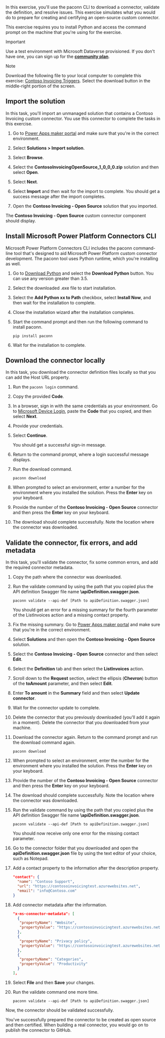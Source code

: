 In this exercise, you'll use the paconn CLI to download a connector, validate the definition, and resolve issues. This exercise simulates what you would do to prepare for creating and certifying an open-source custom connector.

This exercise requires you to install Python and access the command prompt on the machine that you're using for the exercise.

> [!Important]
> Use a test environment with Microsoft Dataverse provisioned. If you don't have one, you can sign up for the **[community plan](https://powerapps.microsoft.com/communityplan/?azure-portal=true)**.

> [!NOTE]
> Download the following file to your local computer to complete this exercise: [Contoso Invoicing Triggers](https://github.com/MicrosoftDocs/mslearn-developer-tools-power-platform/blob/master/power-automate-connectors/certify/ContosoInvoicingOpenSource_1_0_0_0.zip). Select the download button in the middle-right portion of the screen.

## Import the solution

In this task, you'll import an unmanaged solution that contains a Contoso Invoicing custom connector. You use this connector to complete the tasks in this exercise.

1. Go to [Power Apps maker portal](https://make.powerapps.com/?azure-portal=true) and make sure that you're in the correct environment.

1. Select **Solutions > Import solution**.

1. Select **Browse**.

1. Select the **ContosoInvoicingOpenSource_1_0_0_0.zip** solution and then select **Open**.

1. Select **Next**.

1. Select **Import** and then wait for the import to complete. You should get a success message after the import completes.

1. Open the **Contoso Invoicing - Open Source** solution that you imported.

  The **Contoso Invoicing - Open Source** custom connector component should display.

## Install Microsoft Power Platform Connectors CLI

Microsoft Power Platform Connectors CLI includes the paconn command-line tool that's designed to aid Microsoft Power Platform custom connector development. The paconn tool uses Python runtime, which you're installing as well.

1. Go to [Download Python](https://www.python.org/downloads/?azure-portal=true) and select the **Download Python** button. You can use any version greater than 3.5.

1. Select the downloaded .exe file to start installation.

1. Select the **Add Python xx to Path** checkbox, select **Install Now**, and then wait for the installation to complete.

1. Close the installation wizard after the installation completes.

1. Start the command prompt and then run the following command to install paconn.

   `pip install paconn`

1. Wait for the installation to complete.

## Download the connector locally

In this task, you download the connector definition files locally so that you can add the Host URL property.

1. Run the `paconn login` command.

1. Copy the provided **Code**.

1. In a browser, sign in with the same credentials as your environment. Go to [Microsoft Device Login](https://microsoft.com/devicelogin/?azure-portal=true), paste the **Code** that you copied, and then select **Next**.

1. Provide your credentials.

1. Select **Continue**.

   You should get a successful sign-in message.

1. Return to the command prompt, where a login successful message displays.

1. Run the download command.

   `paconn download`

1. When prompted to select an environment, enter a number for the environment where you installed the solution. Press the **Enter** key on your keyboard.

1. Provide the number of the **Contoso Invoicing - Open Source** connector and then press the **Enter** key on your keyboard.

1. The download should complete successfully. Note the location where the connector was downloaded.

## Validate the connector, fix errors, and add metadata

In this task, you'll validate the connector, fix some common errors, and add the required connector metadata.

1. Copy the path where the connector was downloaded.

1. Run the validate command by using the path that you copied plus the API definition Swagger file name **\apiDefinition.swagger.json**.

   `paconn validate --api-def [Path to apiDefinition.swagger.json]`

   You should get an error for a missing summary for the fourth parameter of the ListInvoices action and a missing contact property.

1. Fix the missing summary. Go to [Power Apps maker portal](https://make.powerapps.com/?azure-portal=true) and make sure that you're in the correct environment.

1. Select **Solutions** and then open the **Contoso Invoicing - Open Source** solution.

1. Select the **Contoso Invoicing - Open Source** connector and then select **Edit**.

1. Select the **Definition** tab and then select the **ListInvoices** action.

1. Scroll down to the **Request** section, select the ellipsis (**Chevron**) button of the **toAmount** parameter, and then select **Edit**.

1. Enter **To amount** in the **Summary** field and then select **Update connector**.

1. Wait for the connector update to complete.

1. Delete the connector that you previously downloaded (you'll add it again in a moment). Delete the connector that you downloaded from your machine.

1. Download the connector again. Return to the command prompt and run the download command again.

   `paconn download`

1. When prompted to select an environment, enter the number for the environment where you installed the solution. Press the **Enter** key on your keyboard.

1. Provide the number of the **Contoso Invoicing - Open Source** connector and then press the **Enter** key on your keyboard.

1. The download should complete successfully. Note the location where the connector was downloaded.

1. Run the validate command by using the path that you copied plus the API definition Swagger file name **\apiDefinition.swagger.json**.

   `paconn validate --api-def [Path to apiDefinition.swagger.json]`

   You should now receive only one error for the missing contact parameter.

1. Go to the connector folder that you downloaded and open the **apiDefinition.swagger.json** file by using the text editor of your choice, such as Notepad.

1. Add a contact property to the information after the description property.

   ```json
   "contact": {
     "name": "Contoso Support",
     "url": "https://contosoinvoicingtest.azurewebsites.net",
     "email": "info@Contoso.com"
   }
   ```

1. Add connector metadata after the information.

   ```json
   "x-ms-connector-metadata": [
     {
      "propertyName": "Website",
      "propertyValue": "https://contosoinvoicingtest.azurewebsites.net"
     },
     {
      "propertyName": "Privacy policy",
      "propertyValue": "https://contosoinvoicingtest.azurewebsites.net"
     },
     {
      "propertyName": "Categories",
      "propertyValue": "Productivity"
     }
   ],
   ```

1. Select **File** and then **Save** your changes.

1. Run the validate command one more time.

   `paconn validate --api-def [Path to apiDefinition.swagger.json]`

Now, the connector should be validated successfully.

You've successfully prepared the connector to be created as open source and then certified. When building a real connector, you would go on to publish the connector to GitHub.
